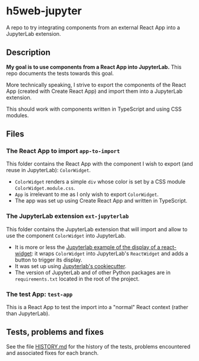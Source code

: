 # h5web-jupyter

A repo to try integrating components from an external React App into a JupyterLab extension.

## Description

**My goal is to use components from a React App into JupyterLab.** This repo documents the tests towards this goal.

More technically speaking, I strive to export the components of the React App (created with Create React App) and import them into a JupyterLab extension.

This should work with components written in TypeScript and using CSS modules.

## Files

### The React App to import `app-to-import`

This folder contains the React App with the component I wish to export (and reuse in JupyterLab): `ColorWidget`.

- `ColorWidget` renders a simple `div` whose color is set by a CSS module `ColorWidget.module.css`.
- `App` is irrelevant to me as I only wish to export `ColorWidget`.
- The app was set up using Create React App and written in TypeScript.

### The JupyterLab extension `ext-jupyterlab`

This folder contains the JupyterLab extension that will import and allow to use the component `ColorWidget` into JupyterLab.

- It is more or less the [Jupyterlab example of the display of a react-widget](https://github.com/jupyterlab/extension-examples/tree/master/react/react-widget): it wraps `ColorWidget` into JupyterLab's `ReactWidget` and adds a button to trigger its display.
- It was set up using [Jupyterlab's cookiecutter](https://github.com/jupyterlab/extension-cookiecutter-ts).
- The version of JupyterLab and of other Python packages are in `requirements.txt` located in the root of the project.

### The test App: `test-app`

This is a React App to test the import into a "normal" React context (rather than JupyterLab).

## Tests, problems and fixes

See the file [HISTORY.md](./HISTORY.md) for the history of the tests, problems encountered and associated fixes for each branch.
